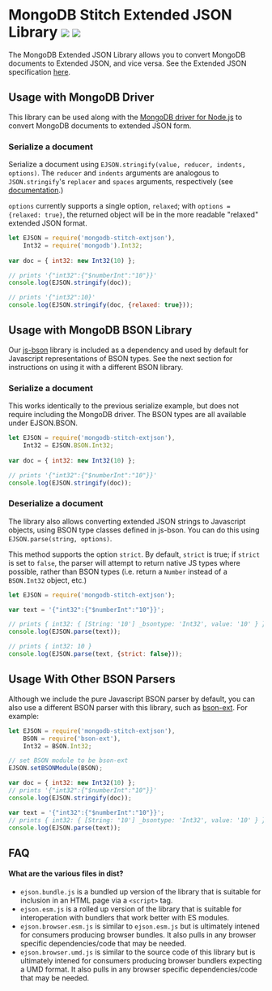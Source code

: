 # MongoDB Stitch Extended JSON Library [![][npm_img]][npm_url] [![][travis_img]][travis_url]


The MongoDB Extended JSON Library allows you to convert MongoDB documents to Extended JSON, and vice versa. See the Extended JSON specification [here](https://github.com/mongodb/specifications/blob/master/source/extended-json.rst).

## Usage with MongoDB Driver
This library can be used along with the [MongoDB driver for Node.js](https://github.com/mongodb/node-mongodb-native) to convert MongoDB documents to extended JSON form.

### Serialize a document
Serialize a document using `EJSON.stringify(value, reducer, indents, options)`. The `reducer` and `indents` arguments are analogous to `JSON.stringify`'s `replacer` and `spaces` arguments, respectively (see [documentation](https://developer.mozilla.org/en-US/docs/Web/JavaScript/Reference/Global_Objects/JSON/stringify).) 

`options` currently supports a single option, `relaxed`; with `options = {relaxed: true}`, the returned object will be in the more readable "relaxed" extended JSON format. 

```js
let EJSON = require('mongodb-stitch-extjson'),
	Int32 = require('mongodb').Int32;
    
var doc = { int32: new Int32(10) };

// prints '{"int32":{"$numberInt":"10"}}'
console.log(EJSON.stringify(doc));

// prints '{"int32":10}'
console.log(EJSON.stringify(doc, {relaxed: true}));
```

## Usage with MongoDB BSON Library
Our [js-bson](https://github.com/mongodb/js-bson) library is included as a dependency and used by default for Javascript representations of BSON types. See the next section for instructions on using it with a different BSON library. 

### Serialize a document
This works identically to the previous serialize example, but does not require including the MongoDB driver. The BSON types are all available under EJSON.BSON.

```js
let EJSON = require('mongodb-stitch-extjson'),
	Int32 = EJSON.BSON.Int32;
    
var doc = { int32: new Int32(10) };

// prints '{"int32":{"$numberInt":"10"}}'
console.log(EJSON.stringify(doc));
```

### Deserialize a document
The library also allows converting extended JSON strings to Javascript objects, using BSON type classes defined in js-bson. You can do this using `EJSON.parse(string, options)`. 

This method supports the option `strict`. By default, `strict` is true; if `strict` is set to `false`, the parser will attempt to return native JS types where possible, rather than BSON types (i.e. return a `Number` instead of a `BSON.Int32` object, etc.) 

```js
let EJSON = require('mongodb-stitch-extjson');

var text = '{"int32":{"$numberInt":"10"}}';

// prints { int32: { [String: '10'] _bsontype: 'Int32', value: '10' } }
console.log(EJSON.parse(text));

// prints { int32: 10 }
console.log(EJSON.parse(text, {strict: false}));
```


## Usage With Other BSON Parsers

Although we include the pure Javascript BSON parser by default, you can also use a different BSON parser with this library, such as [bson-ext](https://www.npmjs.com/package/bson-ext). For example:

```js
let EJSON = require('mongodb-stitch-extjson'),
	BSON = require('bson-ext'),
    Int32 = BSON.Int32;

// set BSON module to be bson-ext 
EJSON.setBSONModule(BSON);

var doc = { int32: new Int32(10) };
// prints '{"int32":{"$numberInt":"10"}}'
console.log(EJSON.stringify(doc));

var text = '{"int32":{"$numberInt":"10"}}';
// prints { int32: { [String: '10'] _bsontype: 'Int32', value: '10' } }
console.log(EJSON.parse(text));
```

[travis_img]: https://api.travis-ci.org/edaniels/mongodb-extjson.svg?branch=master
[travis_url]: https://travis-ci.org/edaniels/mongodb-extjson
[npm_img]: https://img.shields.io/npm/v/mongodb-extjson.svg
[npm_url]: https://www.npmjs.org/package/mongodb-extjson

## FAQ

#### What are the various files in dist?

* `ejson.bundle.js` is a bundled up version of the library that is suitable for inclusion in an HTML page via a `<script>` tag.
* `ejson.esm.js` is a rolled up version of the library that is suitable for interoperation with bundlers that work better with ES modules.
* `ejson.browser.esm.js` is similar to `ejson.esm.js` but is ultimately intened for consumers producing browser bundles. It also pulls in any browser specific dependencies/code that may be needed.
* `ejson.browser.umd.js` is similar to the source code of this library but is ultimately intened for consumers producing browser bundlers expecting a UMD format. It also pulls in any browser specific dependencies/code that may be needed.

